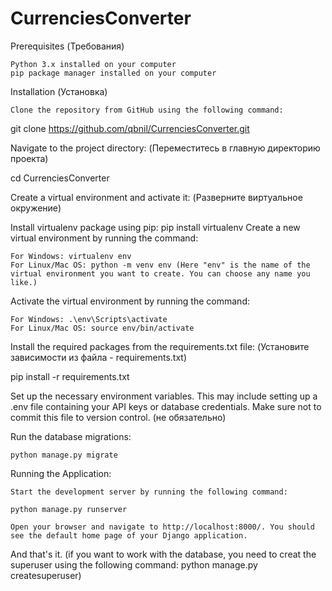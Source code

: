 # CurrenciesConverter

Prerequisites (Требования)

    Python 3.x installed on your computer
    pip package manager installed on your computer

Installation (Установка)

    Clone the repository from GitHub using the following command:

git clone https://github.com/qbnil/CurrenciesConverter.git

Navigate to the project directory: (Переместитесь в главную директорию проекта)

cd CurrenciesConverter

Create a virtual environment and activate it: (Разверните виртуальное окружение)

Install virtualenv package using pip: pip install virtualenv
Create a new virtual environment by running the command:

    For Windows: virtualenv env
    For Linux/Mac OS: python -m venv env (Here "env" is the name of the virtual environment you want to create. You can choose any name you like.)

Activate the virtual environment by running the command:

    For Windows: .\env\Scripts\activate
    For Linux/Mac OS: source env/bin/activate



Install the required packages from the requirements.txt file: (Установите зависимости из файла - requirements.txt)

pip install -r requirements.txt

Set up the necessary environment variables. This may include setting up a .env file containing your API keys or database credentials. Make sure not to commit this file to version control. (не обязательно)

Run the database migrations:

    python manage.py migrate

Running the Application:

    Start the development server by running the following command:

    python manage.py runserver

    Open your browser and navigate to http://localhost:8000/. You should see the default home page of your Django application.

And that's it. (if you want to work with the database, you need to creat the superuser using the following command:
python manage.py createsuperuser)
